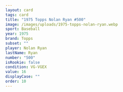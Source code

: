 ```yaml
---
layout: card
tags: card
title: "1975 Topps Nolan Ryan #500"
image: /images/uploads/1975-topps-nolan-ryan.webp
sport: Baseball
year: 1975
brand: Topps
subset: ""
player: Nolan Ryan
lastName: Ryan
number: "500"
isRookie: false
condition: VG-VGEX
value: 16
displayCase: ""
order: 10
---
```


